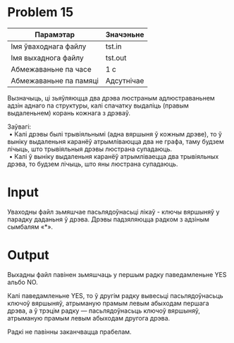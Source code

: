 # Problem 15

|        Парамэтар        |   Значэньне   |
|  --------------------   | ------------- |
|  Імя ўваходнага файлу   |    tst.in     |
|   Імя выхаднога файлу   |    tst.out    |
|   Абмежаваньне па часе  |      1 с      |
|  Абмежаваньне па памяці |   Адсутнічае  |

Вызначыць, ці зьяўляюцца два дрэва люстраным адлюстраваньнем адзін аднаго па структуры, калі спачатку выдаліць (правым выдаленьнем) корань кожнага з дрэваў.

Заўвагі:</br>
&nbsp;• Калі дрэвы былі трывіяльнымі (адна вяршыня ў кожным дрэве), то ў выніку выдаленьня каранёў атрымліваюцца два не графа, таму будзем лічыць, што трывіяльныя дрэвы люстрана супадаюць.</br>
&nbsp;• Калі ў выніку выдаленьня каранёў атрымліваецца два трывіяльных дрэва, то будзем лічыць, што яны люстрана супадаюць.</br>

# Іnput
Уваходны файл зьмяшчае пасьлядоўнасьці лікаў - ключы вяршыняў у парадку даданьня ў дрэва. Дрэвы падзяляюцца радком з адзіным сымбалям «*».

# Output
Выхадны файл павінен зьмяшчаць у першым радку паведамленьне YES альбо NO.

Калі паведамленьне YES, то ў другім радку вывесьці пасьлядоўнасьць ключоў вяршыняў, атрыманую прамым левым абыходам першага дрэва, а ў трэцім радку — пасьлядоўнасьць ключоў вяршыняў, атрыманую прамым левым абыходам другога дрэва.

Радкі не павінны заканчвацца прабелам.
